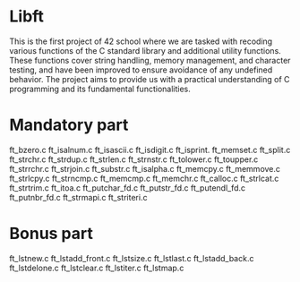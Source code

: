 # Libft
This is the first project of 42 school where we are tasked with recoding various functions of the C standard library and additional utility functions. These functions cover string handling, memory management, and character testing, and have been improved to ensure avoidance of any undefined behavior. The project aims to provide us with a practical understanding of C programming and its fundamental functionalities.

# Mandatory part
ft_bzero.c
ft_isalnum.c
ft_isascii.c
ft_isdigit.c
ft_isprint.
ft_memset.c
ft_split.c
ft_strchr.c
ft_strdup.c
ft_strlen.c
ft_strnstr.c
ft_tolower.c
ft_toupper.c
ft_strrchr.c
ft_strjoin.c
ft_substr.c
ft_isalpha.c
ft_memcpy.c
ft_memmove.c
ft_strlcpy.c
ft_strncmp.c
ft_memcmp.c
ft_memchr.c
ft_calloc.c
ft_strlcat.c
ft_strtrim.c
ft_itoa.c
ft_putchar_fd.c
ft_putstr_fd.c
ft_putendl_fd.c
ft_putnbr_fd.c
ft_strmapi.c
ft_striteri.c
# Bonus part
ft_lstnew.c
ft_lstadd_front.c
ft_lstsize.c
ft_lstlast.c
ft_lstadd_back.c
ft_lstdelone.c
ft_lstclear.c
ft_lstiter.c
ft_lstmap.c
